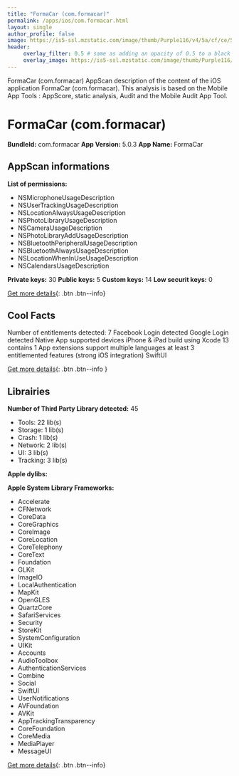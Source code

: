 ```yaml
---
title: "FormaCar (com.formacar)"
permalink: /apps/ios/com.formacar.html
layout: single
author_profile: false
image: https://is5-ssl.mzstatic.com/image/thumb/Purple116/v4/5a/cf/ce/5acfce4f-4280-e805-0e3c-a2eab99daa41/AppIcon-0-1x_U007emarketing-0-7-0-85-220.png/512x512bb.jpg
header: 
     overlay_filter: 0.5 # same as adding an opacity of 0.5 to a black background
     overlay_image: https://is5-ssl.mzstatic.com/image/thumb/Purple116/v4/5a/cf/ce/5acfce4f-4280-e805-0e3c-a2eab99daa41/AppIcon-0-1x_U007emarketing-0-7-0-85-220.png/512x512bb.jpg
---
```

FormaCar (com.formacar) AppScan description of the content of the iOS application FormaCar (com.formacar). This analysis is based on the Mobile App Tools : AppScore, static analysis, Audit and the Mobile Audit App Tool.

# FormaCar (com.formacar)

**BundleId:** com.formacar
**App Version:** 5.0.3
**App Name:** FormaCar


## AppScan informations 

**List of permissions:** 
- NSMicrophoneUsageDescription
- NSUserTrackingUsageDescription
- NSLocationAlwaysUsageDescription
- NSPhotoLibraryUsageDescription
- NSCameraUsageDescription
- NSPhotoLibraryAddUsageDescription
- NSBluetoothPeripheralUsageDescription
- NSBluetoothAlwaysUsageDescription
- NSLocationWhenInUseUsageDescription
- NSCalendarsUsageDescription
  
  
**Private keys:** 30
**Public keys:** 5
**Custom keys:** 14
**Low securit keys:** 0
  
[Get more details](/pricing.html){: .btn .btn--info}

## Cool Facts

Number of entitlements detected: 7
Facebook Login detected
Google Login detected
Native App
supported devices iPhone & iPad
build using Xcode 13
contains 1 App extensions
support multiple languages
at least 3 entitlemented features (strong iOS integration)
SwiftUI
  
[Get more details](/pricing.html){: .btn .btn--info }

## Librairies 
**Number of Third Party Library detected:** 45
- Tools: 22 lib(s)
- Storage: 1 lib(s)
- Crash: 1 lib(s)
- Network: 2 lib(s)
- UI: 3 lib(s)
- Tracking: 3 lib(s)


**Apple dylibs:**


**Apple System Library Frameworks:**
- Accelerate
- CFNetwork
- CoreData
- CoreGraphics
- CoreImage
- CoreLocation
- CoreTelephony
- CoreText
- Foundation
- GLKit
- ImageIO
- LocalAuthentication
- MapKit
- OpenGLES
- QuartzCore
- SafariServices
- Security
- StoreKit
- SystemConfiguration
- UIKit
- Accounts
- AudioToolbox
- AuthenticationServices
- Combine
- Social
- SwiftUI
- UserNotifications
- AVFoundation
- AVKit
- AppTrackingTransparency
- CoreFoundation
- CoreMedia
- MediaPlayer
- MessageUI


  
[Get more details](/pricing.html){: .btn .btn--info}

